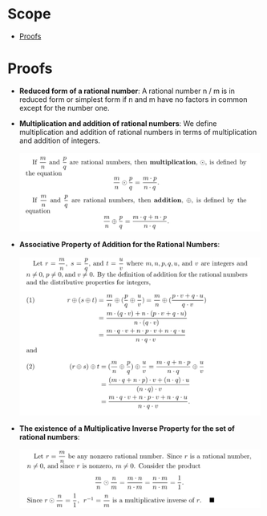 # Scope

- [Proofs](#proofs)


# Proofs

- **Reduced form of a rational number**: A rational number n / m is in reduced form or simplest form if n and m have no factors in common except for the number one.

- **Multiplication and addition of rational numbers**: We define multiplication and addition of rational numbers in terms of multiplication and addition of integers. \
\
![proof-1](day21-proof-1.png)

- **Associative Property of Addition for the Rational Numbers**: \
\
![proof-2](day21-proof-2.png)

- **The existence of a Multiplicative Inverse Property for the set of rational numbers**: \
\
![proof-3](day21-proof-3.png)
